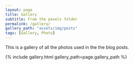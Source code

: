 ```yaml
---
layout: page
title: Gallery
subtitle: From the pexels folder
permalink: /gallery/
gallery_path: "assets/img/posts"
tags: [Gallery, Photo]
---
```


This is a gallery of all the photos used in the the blog posts.


{% include gallery.html gallery_path=page.gallery_path %}
